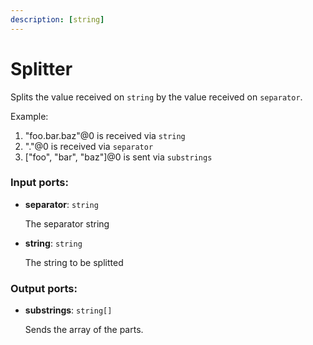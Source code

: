 ```yaml
---
description: [string]
---
```


# Splitter

Splits the  value received on `string` by the value received on `separator`.

Example:

1. "foo.bar.baz"@0 is received via `string`
2. "."@0 is received via `separator`
3. ["foo", "bar", "baz"]@0 is sent via `substrings`

### Input ports:

* __separator__: `string`

    The separator string


* __string__: `string`

    The string to be splitted

### Output ports:

* __substrings__: `string[]`

    Sends the array of the parts.

